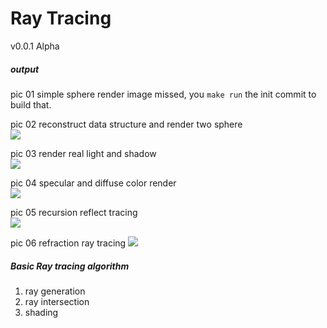 Ray Tracing
==========

v0.0.1 Alpha

##### output
pic 01 simple sphere render
image missed, you `make run` the init commit to build that.

pic 02 reconstruct data structure and render two sphere   
![](http://li-lang.oss-cn-shanghai.aliyuncs.com/scene.png)

pic 03 render real light and shadow   
![](http://li-lang.oss-cn-shanghai.aliyuncs.com/out.png)

pic 04 specular and diffuse color render   
![](http://li-lang.oss-cn-shanghai.aliyuncs.com/specular.png)

pic 05 recursion reflect tracing   
![](http://li-lang.oss-cn-shanghai.aliyuncs.com/reflect.png)

pic 06 refraction ray tracing
![](http://li-lang.oss-cn-shanghai.aliyuncs.com/refraction.png)

##### Basic Ray tracing algorithm
1. ray generation
2. ray intersection
3. shading
